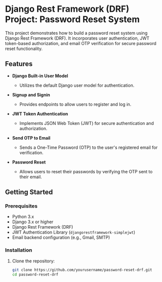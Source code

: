 # Django Rest Framework (DRF) Project: Password Reset System

This project demonstrates how to build a password reset system using Django Rest Framework (DRF). It incorporates user authentication, JWT token-based authorization, and email OTP verification for secure password reset functionality.

## Features

- **Django Built-in User Model**
  - Utilizes the default Django user model for authentication.

- **Signup and Signin**
  - Provides endpoints to allow users to register and log in.

- **JWT Token Authentication**
  - Implements JSON Web Token (JWT) for secure authentication and authorization.

- **Send OTP to Email**
  - Sends a One-Time Password (OTP) to the user's registered email for verification.

- **Password Reset**
  - Allows users to reset their passwords by verifying the OTP sent to their email.

## Getting Started

### Prerequisites

- Python 3.x
- Django 3.x or higher
- Django Rest Framework (DRF)
- JWT Authentication Library (`djangorestframework-simplejwt`)
- Email backend configuration (e.g., Gmail, SMTP)

### Installation

1. Clone the repository:
   ```bash
   git clone https://github.com/yourusername/password-reset-drf.git
   cd password-reset-drf
